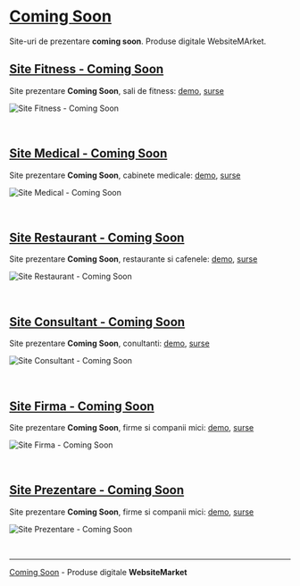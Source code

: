 # [Coming Soon](https://websitemarket.ro/coming-soon)

Site-uri de prezentare **coming soon**. Produse digitale WebsiteMArket. 

## [Site Fitness - Coming Soon](https://site-fitness-coming-soon.websitemarket.ro/)

Site prezentare **Coming Soon**, sali de fitness: [demo](https://site-fitness-coming-soon.websitemarket.ro), [surse](https://github.com/creare-site/site-fitness-coming-soon)

![Site Fitness - Coming Soon](https://raw.githubusercontent.com/creare-site/static/master/produse/site-fitness-coming-soon-intro.gif)

<br />

## [Site Medical - Coming Soon](https://site-medical-coming-soon.websitemarket.ro/)

Site prezentare **Coming Soon**, cabinete medicale: [demo](https://site-medical-coming-soon.websitemarket.ro), [surse](https://github.com/creare-site/site-medical-coming-soon)

![Site Medical - Coming Soon](https://raw.githubusercontent.com/creare-site/static/master/produse/site-medical-coming-soon-intro.gif)

<br />

## [Site Restaurant - Coming Soon](https://site-restaurant-coming-soon.websitemarket.ro/)

Site prezentare **Coming Soon**, restaurante si cafenele: [demo](https://site-restaurant-coming-soon.websitemarket.ro), [surse](https://github.com/creare-site/site-restaurant-coming-soon)

![Site Restaurant - Coming Soon](https://raw.githubusercontent.com/creare-site/static/master/produse/site-restaurant-coming-soon-intro.gif)

<br />

## [Site Consultant - Coming Soon](https://site-consultant-coming-soon.websitemarket.ro/)

Site prezentare **Coming Soon**, conultanti: [demo](https://site-consultant-coming-soon.websitemarket.ro), [surse](https://github.com/creare-site/site-consultant-coming-soon)

![Site Consultant - Coming Soon](https://raw.githubusercontent.com/creare-site/static/master/produse/site-consultant-coming-soon-intro.gif)

<br />

## [Site Firma - Coming Soon](https://site-firma-coming-soon.websitemarket.ro/)

Site prezentare **Coming Soon**, firme si companii mici: [demo](https://site-firma-coming-soon.websitemarket.ro), [surse](https://github.com/creare-site/site-firma-coming-soon)

![Site Firma - Coming Soon](https://raw.githubusercontent.com/creare-site/static/master/produse/site-firma-coming-soon-intro.gif)

<br />

## [Site Prezentare - Coming Soon](https://site-coming-soon.websitemarket.ro/)

Site prezentare **Coming Soon**, firme si companii mici: [demo](https://site-coming-soon.websitemarket.ro), [surse](https://github.com/creare-site/site-coming-soon)

![Site Prezentare - Coming Soon](https://raw.githubusercontent.com/creare-site/static/master/produse/site-coming-soon-intro.gif)

<br />

---
[Coming Soon](https://websitemarket.ro/coming-soon) - Produse digitale **WebsiteMarket**
